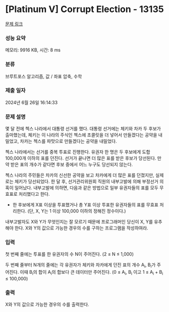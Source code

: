# [Platinum V] Corrupt Election - 13135 

[문제 링크](https://www.acmicpc.net/problem/13135) 

### 성능 요약

메모리: 9916 KB, 시간: 8 ms

### 분류

브루트포스 알고리즘, 값 / 좌표 압축, 수학

### 제출 일자

2024년 6월 26일 16:14:33

### 문제 설명

<p>몇 달 전에 첵스 나라에서 대통령 선거를 했다. 대통령 선거에는 체키와 차카 두 후보가 출마했는데, 체키는 이 나라의 주식인 첵스에 초콜릿을 더 넣어서 만들겠다는 공약을 내밀었고, 차카는 첵스를 파맛으로 만들겠다는 공약을 내밀었다.</p>

<p>첵스 나라에서는 선거를 중복 투표로 진행한다. 유권자 한 명은 두 후보에게 도합 100,000개 이하의 표를 던진다. 선거가 끝나면 더 많은 표를 받은 후보가 당선된다. 만약 받은 표의 개수가 같다면 후보 중에서 어느 누구도 당선되지 않는다.</p>

<p>첵스 나라의 주민들은 차카의 신선한 공약을 보고 차카에게 더 많은 표를 던졌지만, 실제로는 체키가 당선되었다. 한 달 후, 선거관리위원회 직원의 내부고발에 의해 부정선거 의혹이 일어났다. 내부고발에 의하면, 다음과 같은 방법으로 일부 유권자들의 표를 모두 무효표로 처리했다고 한다.</p>

<ul>
	<li>한 후보에게 X표 이상을 투표했거나 총 Y표 이상 투표한 유권자들의 표를 무효표 처리한다. (단, X, Y는 1 이상 100,000 이하의 정해진 정수이다.)</li>
</ul>

<p>내부고발자도 X와 Y가 무엇인지는 잘 모르기 때문에 프로그래머인 당신이 X, Y를 유추해야 한다. X와 Y의 값으로 가능한 경우의 수를 구하는 프로그램을 작성하여라.</p>

### 입력 

 <p>첫 번째 줄에는 투표를 한 유권자의 수 N이 주어진다. (2 ≤ N ≤ 1,000)</p>

<p>두 번째 줄부터 N개의 줄에는 각 유권자가 체키와 차카에게 던진 표의 개수 A<sub>i</sub>, B<sub>i</sub>가 주어진다. 이때 B<sub>i</sub>의 합이 A<sub>i</sub>의 합보다 큰 데이터만 주어진다. (0 ≤ A<sub>i</sub>, B<sub>i</sub> 이고 1 ≤ A<sub>i</sub> + B<sub>i</sub> ≤ 100,000)</p>

### 출력 

 <p>X와 Y의 값으로 가능한 경우의 수를 출력한다.</p>

